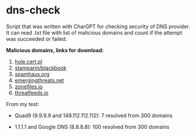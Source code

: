 # dns-check

Script that was written with CharGPT for checking security of DNS provider. 
It can read .txt file with list of malicious domains and count if the attempt was succeeded or failed.


**Malicious domains, links for download:**

1. [hole.cert.pl](https://hole.cert.pl/domains/domains.txt)
2. [stamparm/blackbook](https://raw.githubusercontent.com/stamparm/blackbook/master/blackbook.txt)
3. [spamhaus.org](https://www.spamhaus.org/drop/drop.lasso)
4. [emergingthreats.net](https://rules.emergingthreats.net/blockrules/compromised-ips.txt)
5. [zonefiles.io](https://zonefiles.io/compromised-domain-list/)
6. [threatfeeds.io](https://threatfeeds.io/?feed=Malware%20Domains%20List)

From my test: 

- Quad9 (9.9.9.9 and 149.112.112.112): 7 resolved from 300 domains

- 1.1.1.1 and Google DNS (8.8.8.8): 100 resolved from 300 domains